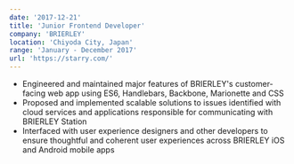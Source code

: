 ```yaml
---
date: '2017-12-21'
title: 'Junior Frontend Developer'
company: 'BRIERLEY'
location: 'Chiyoda City, Japan'
range: 'January - December 2017'
url: 'https://starry.com/'
---
```


- Engineered and maintained major features of BRIERLEY's customer-facing web app using ES6, Handlebars, Backbone, Marionette and CSS
- Proposed and implemented scalable solutions to issues identified with cloud services and applications responsible for communicating with BRIERLEY Station
- Interfaced with user experience designers and other developers to ensure thoughtful and coherent user experiences across BRIERLEY iOS and Android mobile apps
